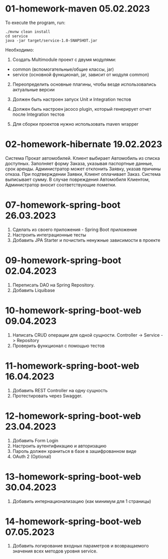 # 01-homework-maven 05.02.2023

To execute the program, run:

```
./mvnw clean install
cd service
java -jar target/service-1.0-SNAPSHOT.jar

```

Необходимо:
1. Создать Multimodule проект с двумя модулями:
- common (вспомогательные/общие классы, jar)
- service (основной функционал, jar, зависит от модуля common)
2. Переопределить основные плагины, чтобы везде использовались актуальные версии

3. Должен быть настроен запуск Unit и Integration тестов
4. Должен быть настроен jacoco plugin, который генерирует отчет после Integration тестов

5. Для сборки проектов нужно использовать maven wrapper
# 02-homework-hibernate 19.02.2023
Система Прокат автомобилей. Клиент выбирает Автомобиль из списка доступных.
Заполняет форму Заказа, указывая паспортные данные, срок аренды. Администратор может отклонить Заявку, указав причины отказа. При подтверждении Заявки, Клиент оплачивает Заказ. Система выписывает сумму. В случае повреждения Автомобиля Клиентом, Администратор вносит соответствующие пометки.

# 07-homework-spring-boot 26.03.2023

1. Сделать из своего приложения - Spring Boot приложение
2. Настроить интеграционные тесты
3. Добавить JPA Starter и почистить ненужные зависимости в проекте

# 09-homework-spring-boot 02.04.2023
1. Переписать DAO на Spring Repository.
2. Добавить Liquibase

# 10-homework-spring-boot-web 09.04.2023
1. Написать CRUD операции для одной сущности. Controller -> Service -> Repository
2. Проверить функционал с помощью тестов

# 11-homework-spring-boot-web 16.04.2023
1. Добавить REST Controller на одну сущность
2. Протестировать через Swagger. 

# 12-homework-spring-boot-web 23.04.2023
1. Добавить Form Login
2. Настроить аутентификацию и авторизацию
3. Пароль должен храниться в базе в зашифрованном виде
4. OAuth 2 (Optional)

# 13-homework-spring-boot-web 30.04.2023
1. Добавить интернационализацию (как минимум для 1 страницы)

# 14-homework-spring-boot-web 07.05.2023
1. Добавить логирование входных параметров и возвращаемого значения
   всех методов уровня service.
   	
